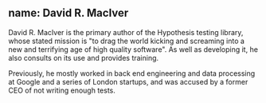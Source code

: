 name: David R. MacIver
---
David R. MacIver is the primary author of the Hypothesis testing library, whose stated mission is "to drag the world kicking and screaming into a new and terrifying age of high quality software". As well as developing it, he also consults on its use and provides training.

Previously, he mostly worked in back end engineering and data processing at Google and a series of London startups, and was accused by a former CEO of not writing enough tests.
